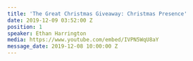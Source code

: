 ```yaml
---
title: 'The Great Christmas Giveaway: Christmas Presence'
date: 2019-12-09 03:52:00 Z
position: 1
speaker: Ethan Harrington
media: https://www.youtube.com/embed/IVPN5WqU8aY
message_date: 2019-12-08 10:00:00 Z
---
```


